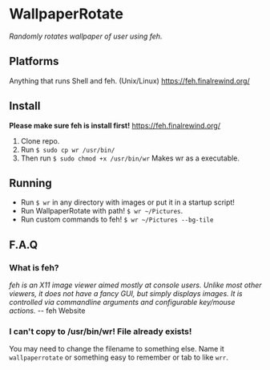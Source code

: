 # WallpaperRotate
*Randomly rotates wallpaper of user using feh.*

## Platforms

Anything that runs Shell and feh. (Unix/Linux)
https://feh.finalrewind.org/


## Install

**Please make sure feh is install first!**
https://feh.finalrewind.org/

1. Clone repo.
2. Run `$ sudo cp wr /usr/bin/`
3. Then run `$ sudo chmod +x /usr/bin/wr` Makes wr as a executable.

## Running

- Run `$ wr` in any directory with images or put it in a startup script!
- Run WallpaperRotate with path! `$ wr ~/Pictures`.
- Run custom commands to feh! `$ wr ~/Pictures --bg-tile`

## F.A.Q

### What is feh?

*feh is an X11 image viewer aimed mostly at console users. Unlike most other viewers, it does not have a fancy GUI, but simply displays images. It is controlled via commandline arguments and configurable key/mouse actions.* -- feh Website

### I can't copy to /usr/bin/wr! File already exists!

You may need to change the filename to something else. Name it `wallpaperrotate` or something easy to remember or tab to like `wrr`.

